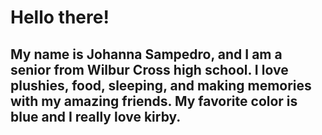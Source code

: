 <h1>Hello there!</h1>
<h2> My name is Johanna Sampedro, and I am a senior from Wilbur Cross high school. I love plushies, food, sleeping, and making memories with my amazing 
friends. My favorite color is blue and I really love kirby.</h2>  

